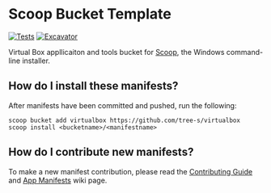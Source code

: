 # Scoop Bucket Template

[![Tests](https://github.com/tree-s/virtualbox/actions/workflows/ci.yml/badge.svg)](https://github.com/tree-s/virtualbox/actions/workflows/ci.yml) [![Excavator](https://github.com/tree-s/virtualbox/actions/workflows/excavator.yml/badge.svg)](https://github.com/tree-s/virtualbox/actions/workflows/excavator.yml)

Virtual Box appllicaiton and tools bucket for [Scoop](https://scoop.sh), the Windows command-line installer.

## How do I install these manifests?

After manifests have been committed and pushed, run the following:

```pwsh
scoop bucket add virtualbox https://github.com/tree-s/virtualbox
scoop install <bucketname>/<manifestname>
```

## How do I contribute new manifests?

To make a new manifest contribution, please read the [Contributing
Guide](https://github.com/ScoopInstaller/.github/blob/main/.github/CONTRIBUTING.md)
and [App Manifests](https://github.com/ScoopInstaller/Scoop/wiki/App-Manifests)
wiki page.
